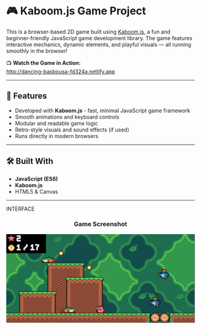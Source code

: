 # 🎮 Kaboom.js Game Project

This is a browser-based 2D game built using [Kaboom.js](https://kaboomjs.com/), a fun and beginner-friendly JavaScript game development library. The game features interactive mechanics, dynamic elements, and playful visuals — all running smoothly in the browser!

📺 **Watch the Game in Action:**  
http://dancing-basbousa-fd324a.netlify.app

---

## 🚀 Features

- Developed with **Kaboom.js** - fast, minimal JavaScript game framework
- Smooth animations and keyboard controls
- Modular and readable game logic
- Retro-style visuals and sound effects (if used)
- Runs directly in modern browsers

---

## 🛠️ Built With

- **JavaScript (ES6)**
- **Kaboom.js**
- HTML5 & Canvas

---

INTERFACE 
<h3 align="center">Game Screenshot</h3>

<p align="center">
  <img src="Screenshot 2025-07-13 180356.png" width="600"/>
</p>


